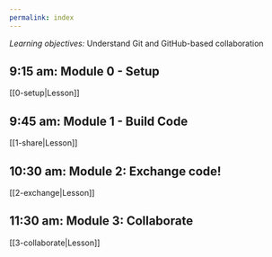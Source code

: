 ```yaml
---
permalink: index
---
```


_Learning objectives:_ Understand Git and GitHub-based collaboration

## 9:15 am: Module 0 - Setup

[[0-setup|Lesson]]

## 9:45 am: Module 1 - Build Code

[[1-share|Lesson]]

## 10:30 am: Module 2: Exchange code!

[[2-exchange|Lesson]]

## 11:30 am: Module 3: Collaborate

[[3-collaborate|Lesson]]
